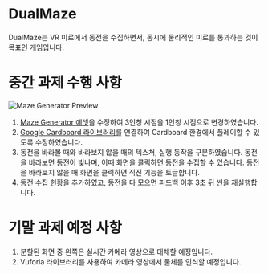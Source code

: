 # DualMaze
DualMaze는 VR 미로에서 동전을 수집하면서, 동시에 물리적인 미로를 통과하는 것이 목표인 게임입니다.

# 중간 과제 수행 사항
![Maze Generator Preview](https://assetstorev1-prd-cdn.unity3d.com/key-image/f88954db-b370-4f40-8014-b2ced3ce0aff.webp)
1. [Maze Generator 에셋](https://assetstore.unity.com/packages/tools/modeling/maze-generator-38689)을 수정하여 3인칭 시점을 1인칭 시점으로 변경하였습니다.
2. [Google Cardboard 라이브러리](https://developers.google.com/cardboard/develop/unity/quickstart)를 연결하여 Cardboard 환경에서 플레이할 수 있도록 수정하였습니다.
3. 동전을 바라볼 때와 바라보지 않을 때의 텍스쳐, 실행 동작을 구분하였습니다. 동전을 바라보면 동전이 빛나며, 이때 화면을 클릭하면 동전을 수집할 수 있습니다. 동전을 바라보지 않을 때 화면을 클릭하면 직진 기능을 토글합니다.
4. 동전 수집 현황을 추가하였고, 동전을 다 모으면 피드백 이후 3초 뒤 씬을 재실행합니다.

# 기말 과제 예정 사항
1. 분할된 화면 중 왼쪽은 실시간 카메라 영상으로 대체할 예정입니다.
2. Vuforia 라이브러리를 사용하여 카메라 영상에서 물체를 인식할 예정입니다.
